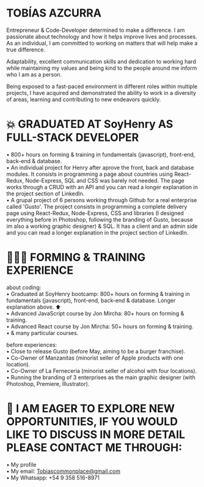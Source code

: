 # TOBÍAS AZCURRA

Entrepreneur & Code-Developer determined to make a difference. I am passionate about technology and how it helps improve lives and processes. As an individual, I am committed to working on matters that will help make a true difference.  
 
Adaptability, excellent communication skills and dedication to working hard while maintaining my values and being kind to the people around me inform who I am as a person.   

Being exposed to a fast-paced environment in different roles within multiple projects, I have acquired and demonstrated the ability to work in a diversity of areas, learning and contributing to new endeavors quickly.  


# 💥 GRADUATED AT SoyHenry AS FULL-STACK DEVELOPER  

• 800+ hours on forming & training in fundamentals (javascript), front-end, back-end & database.  
• An individual project for Henry after aprove the front, back and database modules. It consists in programming a page about countries using React-Redux, Node-Express, SQL and CSS was barely not needed. The page works through a CRUD with an API and you can read a longer explanation in the project section of LinkedIn.  
• A grupal project of 6 persons working through Github for a real enterprise called 'Gusto'. The project consists in programming a complete delivery page using React-Redux, Node-Express, CSS and libraries (I designed everything before in Photoshop, following the branding of Gusto, because im also a working graphic designer) & SQL. It has a client and an admin side and you can read a longer explanation in the project section of LinkedIn.  


# 🧑🏻‍🎓 FORMING & TRAINING EXPERIENCE  

about coding:  
• Graduated at SoyHenry bootcamp: 800+ hours on forming & training in fundamentals (javascript), front-end, back-end & database. Longer explanation above. ⬆  
• Advanced JavaScript course by Jon Mircha: 80+ hours on forming & training.  
• Advanced React course by Jon Mircha: 50+ hours on forming & training.  
• & many particular courses.   

before experiences:  
• Close to release Gusto (before May, aiming to be a burger franchise).  
• Co-Owner of Manzanitas (minorist seller of Apple products with one location).  
• Co-Owner of La Ferneceria (minorist seller of alcohol with four locations).  
• Running the branding of 3 enterprises as the main graphic designer (with Photoshop, Premiere, Illustrator).   


# 🔎 I AM EAGER TO EXPLORE NEW OPPORTUNITIES, IF YOU WOULD LIKE TO DISCUSS IN MORE DETAIL PLEASE CONTACT ME THROUGH:  
• My profile  
• My email: Tobiascommonplace@gmail.com  
• My Whatsapp: +54 9 358 516-8971  
